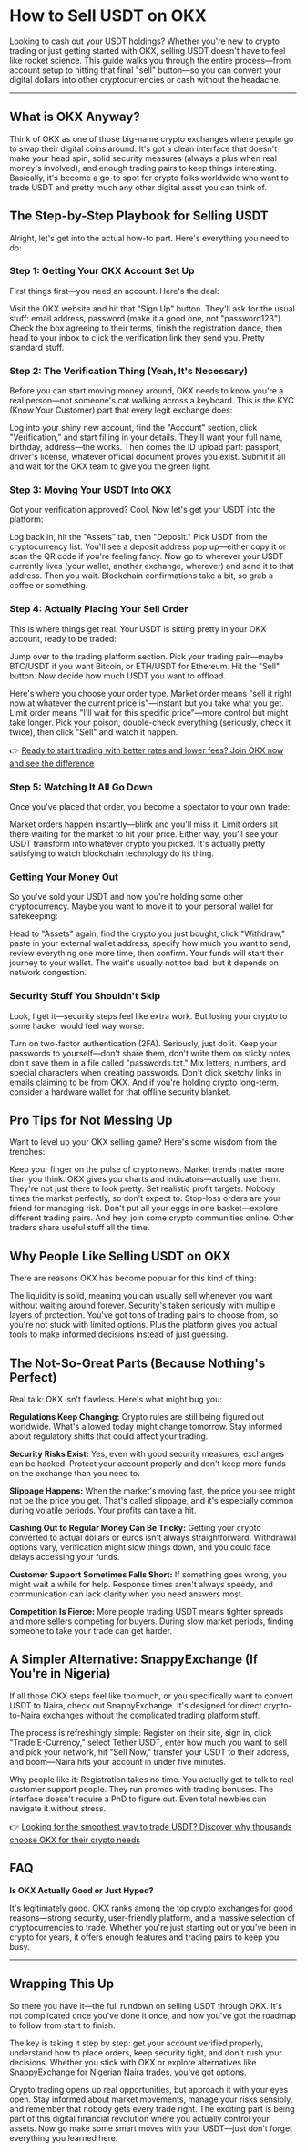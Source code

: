 # How to Sell USDT on OKX

Looking to cash out your USDT holdings? Whether you're new to crypto trading or just getting started with OKX, selling USDT doesn't have to feel like rocket science. This guide walks you through the entire process—from account setup to hitting that final "sell" button—so you can convert your digital dollars into other cryptocurrencies or cash without the headache.

---

## What is OKX Anyway?

Think of OKX as one of those big-name crypto exchanges where people go to swap their digital coins around. It's got a clean interface that doesn't make your head spin, solid security measures (always a plus when real money's involved), and enough trading pairs to keep things interesting. Basically, it's become a go-to spot for crypto folks worldwide who want to trade USDT and pretty much any other digital asset you can think of.

## The Step-by-Step Playbook for Selling USDT

Alright, let's get into the actual how-to part. Here's everything you need to do:

### Step 1: Getting Your OKX Account Set Up

First things first—you need an account. Here's the deal:

Visit the OKX website and hit that "Sign Up" button. They'll ask for the usual stuff: email address, password (make it a good one, not "password123"). Check the box agreeing to their terms, finish the registration dance, then head to your inbox to click the verification link they send you. Pretty standard stuff.

### Step 2: The Verification Thing (Yeah, It's Necessary)

Before you can start moving money around, OKX needs to know you're a real person—not someone's cat walking across a keyboard. This is the KYC (Know Your Customer) part that every legit exchange does:

Log into your shiny new account, find the "Account" section, click "Verification," and start filling in your details. They'll want your full name, birthday, address—the works. Then comes the ID upload part: passport, driver's license, whatever official document proves you exist. Submit it all and wait for the OKX team to give you the green light.

### Step 3: Moving Your USDT Into OKX

Got your verification approved? Cool. Now let's get your USDT into the platform:

Log back in, hit the "Assets" tab, then "Deposit." Pick USDT from the cryptocurrency list. You'll see a deposit address pop up—either copy it or scan the QR code if you're feeling fancy. Now go to wherever your USDT currently lives (your wallet, another exchange, wherever) and send it to that address. Then you wait. Blockchain confirmations take a bit, so grab a coffee or something.

### Step 4: Actually Placing Your Sell Order

This is where things get real. Your USDT is sitting pretty in your OKX account, ready to be traded:

Jump over to the trading platform section. Pick your trading pair—maybe BTC/USDT if you want Bitcoin, or ETH/USDT for Ethereum. Hit the "Sell" button. Now decide how much USDT you want to offload. 

Here's where you choose your order type. Market order means "sell it right now at whatever the current price is"—instant but you take what you get. Limit order means "I'll wait for this specific price"—more control but might take longer. Pick your poison, double-check everything (seriously, check it twice), then click "Sell" and watch it happen.

👉 [Ready to start trading with better rates and lower fees? Join OKX now and see the difference](https://www.okx.com/join/47044926)

### Step 5: Watching It All Go Down

Once you've placed that order, you become a spectator to your own trade:

Market orders happen instantly—blink and you'll miss it. Limit orders sit there waiting for the market to hit your price. Either way, you'll see your USDT transform into whatever crypto you picked. It's actually pretty satisfying to watch blockchain technology do its thing.

### Getting Your Money Out

So you've sold your USDT and now you're holding some other cryptocurrency. Maybe you want to move it to your personal wallet for safekeeping:

Head to "Assets" again, find the crypto you just bought, click "Withdraw," paste in your external wallet address, specify how much you want to send, review everything one more time, then confirm. Your funds will start their journey to your wallet. The wait's usually not too bad, but it depends on network congestion.

### Security Stuff You Shouldn't Skip

Look, I get it—security steps feel like extra work. But losing your crypto to some hacker would feel way worse:

Turn on two-factor authentication (2FA). Seriously, just do it. Keep your passwords to yourself—don't share them, don't write them on sticky notes, don't save them in a file called "passwords.txt." Mix letters, numbers, and special characters when creating passwords. Don't click sketchy links in emails claiming to be from OKX. And if you're holding crypto long-term, consider a hardware wallet for that offline security blanket.

## Pro Tips for Not Messing Up

Want to level up your OKX selling game? Here's some wisdom from the trenches:

Keep your finger on the pulse of crypto news. Market trends matter more than you think. OKX gives you charts and indicators—actually use them. They're not just there to look pretty. Set realistic profit targets. Nobody times the market perfectly, so don't expect to. Stop-loss orders are your friend for managing risk. Don't put all your eggs in one basket—explore different trading pairs. And hey, join some crypto communities online. Other traders share useful stuff all the time.

## Why People Like Selling USDT on OKX

There are reasons OKX has become popular for this kind of thing:

The liquidity is solid, meaning you can usually sell whenever you want without waiting around forever. Security's taken seriously with multiple layers of protection. You've got tons of trading pairs to choose from, so you're not stuck with limited options. Plus the platform gives you actual tools to make informed decisions instead of just guessing.

## The Not-So-Great Parts (Because Nothing's Perfect)

Real talk: OKX isn't flawless. Here's what might bug you:

**Regulations Keep Changing:** Crypto rules are still being figured out worldwide. What's allowed today might change tomorrow. Stay informed about regulatory shifts that could affect your trading.

**Security Risks Exist:** Yes, even with good security measures, exchanges can be hacked. Protect your account properly and don't keep more funds on the exchange than you need to.

**Slippage Happens:** When the market's moving fast, the price you see might not be the price you get. That's called slippage, and it's especially common during volatile periods. Your profits can take a hit.

**Cashing Out to Regular Money Can Be Tricky:** Getting your crypto converted to actual dollars or euros isn't always straightforward. Withdrawal options vary, verification might slow things down, and you could face delays accessing your funds.

**Customer Support Sometimes Falls Short:** If something goes wrong, you might wait a while for help. Response times aren't always speedy, and communication can lack clarity when you need answers most.

**Competition Is Fierce:** More people trading USDT means tighter spreads and more sellers competing for buyers. During slow market periods, finding someone to take your trade can get harder.

## A Simpler Alternative: SnappyExchange (If You're in Nigeria)

If all those OKX steps feel like too much, or you specifically want to convert USDT to Naira, check out SnappyExchange. It's designed for direct crypto-to-Naira exchanges without the complicated trading platform stuff.

The process is refreshingly simple: Register on their site, sign in, click "Trade E-Currency," select Tether USDT, enter how much you want to sell and pick your network, hit "Sell Now," transfer your USDT to their address, and boom—Naira hits your account in under five minutes.

Why people like it: Registration takes no time. You actually get to talk to real customer support people. They run promos with trading bonuses. The interface doesn't require a PhD to figure out. Even total newbies can navigate it without stress.

👉 [Looking for the smoothest way to trade USDT? Discover why thousands choose OKX for their crypto needs](https://www.okx.com/join/47044926)

## FAQ

**Is OKX Actually Good or Just Hyped?**

It's legitimately good. OKX ranks among the top crypto exchanges for good reasons—strong security, user-friendly platform, and a massive selection of cryptocurrencies to trade. Whether you're just starting out or you've been in crypto for years, it offers enough features and trading pairs to keep you busy.


---

## Wrapping This Up

So there you have it—the full rundown on selling USDT through OKX. It's not complicated once you've done it once, and now you've got the roadmap to follow from start to finish.

The key is taking it step by step: get your account verified properly, understand how to place orders, keep security tight, and don't rush your decisions. Whether you stick with OKX or explore alternatives like SnappyExchange for Nigerian Naira trades, you've got options.

Crypto trading opens up real opportunities, but approach it with your eyes open. Stay informed about market movements, manage your risks sensibly, and remember that nobody gets every trade right. The exciting part is being part of this digital financial revolution where you actually control your assets. Now go make some smart moves with your USDT—just don't forget everything you learned here.
